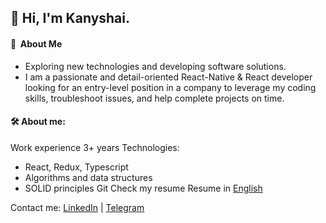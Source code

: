 ## 👋 Hi, I'm Kanyshai.

####  💫 &nbsp;About Me
- Exploring new technologies and developing software solutions.
- I am a passionate and detail-oriented React-Native & React developer looking for an entry-level position in a company to leverage my coding skills, troubleshoot issues, and help complete projects on time.


#### 🛠  About me:
Work experience 3+ years
Technologies:
- React, Redux, Typescript
- Algorithms and data structures
- SOLID principles
Git
Check my resume
Resume in [English](https://docs.google.com/document/d/1YHhAuW-IjPpW22F4TQBOFQXC_3h8CLhlveQB5--he-Q/edit)

Contact me: [LinkedIn](https://www.linkedin.com/in/kbakaeva/) | [Telegram](https://t.me/kanyshai_bakaeva)

